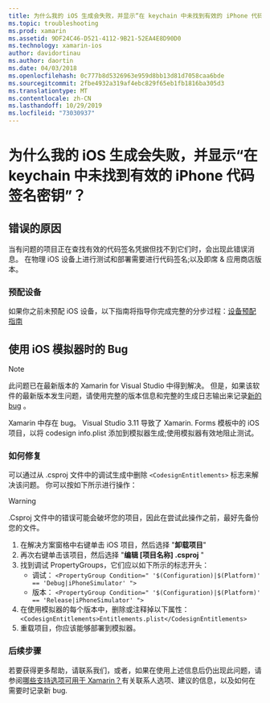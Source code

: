```yaml
---
title: 为什么我的 iOS 生成会失败，并显示“在 keychain 中未找到有效的 iPhone 代码签名密钥”？
ms.topic: troubleshooting
ms.prod: xamarin
ms.assetid: 9DF24C46-D521-4112-9B21-52EA4E8D90D0
ms.technology: xamarin-ios
author: davidortinau
ms.author: daortin
ms.date: 04/03/2018
ms.openlocfilehash: 0c777b8d5326963e959d8bb13d81d7058caa6bde
ms.sourcegitcommit: 2fbe4932a319af4ebc829f65eb1fb1816ba305d3
ms.translationtype: MT
ms.contentlocale: zh-CN
ms.lasthandoff: 10/29/2019
ms.locfileid: "73030937"
---
```

# <a name="why-does-my-ios-build-fail-with-no-valid-iphone-code-signing-keys-found-in-keychain"></a>为什么我的 iOS 生成会失败，并显示“在 keychain 中未找到有效的 iPhone 代码签名密钥”？

## <a name="cause-of-the-error"></a>错误的原因

当有问题的项目正在查找有效的代码签名凭据但找不到它们时，会出现此错误消息。 在物理 iOS 设备上进行测试和部署需要进行代码签名;以及即席 & 应用商店版本。

### <a name="provisioning-devices"></a>预配设备

如果你之前未预配 iOS 设备，以下指南将指导你完成完整的分步过程：[设备预配指南](~/ios/get-started/installation/device-provisioning/index.md)

## <a name="bug-when-using-ios-simulator"></a>使用 iOS 模拟器时的 Bug

> [!NOTE]
> 此问题已在最新版本的 Xamarin for Visual Studio 中得到解决。 但是，如果该软件的最新版本发生问题，请使用完整的版本信息和完整的生成日志输出来记录[新的 bug](~/cross-platform/troubleshooting/questions/howto-file-bug.md) 。

Xamarin 中存在 bug。 Visual Studio 3.11 导致了 Xamarin. Forms 模板中的 iOS 项目，以将 codesign info.plist 添加到模拟器生成;使用模拟器有效地阻止测试。

### <a name="how-to-fix"></a>如何修复

可以通过从 .csproj 文件中的调试生成中删除 `<CodesignEntitlements>` 标志来解决该问题。 你可以按如下所示进行操作：

> [!WARNING]
> .Csproj 文件中的错误可能会破坏您的项目，因此在尝试此操作之前，最好先备份您的文件。

1. 在解决方案窗格中右键单击 iOS 项目，然后选择 "**卸载项目**"
2. 再次右键单击该项目，然后选择 "**编辑 [项目名称] .csproj** "
3. 找到调试 PropertyGroups，它们应以如下所示的标志开头：
   - 调试： `<PropertyGroup Condition=" '$(Configuration)|$(Platform)' == 'Debug|iPhoneSimulator' ">`
   - 版本： `<PropertyGroup Condition=" '$(Configuration)|$(Platform)' == 'Release|iPhoneSimulator' ">`
4. 在使用模拟器的每个版本中，删除或注释掉以下属性： `<CodesignEntitlements>Entitlements.plist</CodesignEntitlements>`
5. 重载项目，你应该能够部署到模拟器。

### <a name="next-steps"></a>后续步骤
若要获得更多帮助，请联系我们，或者，如果在使用上述信息后仍出现此问题，请参阅[哪些支持选项可用于 Xamarin？](~/cross-platform/troubleshooting/support-options.md)有关联系人选项、建议的信息，以及如何在需要时记录新 bug.
